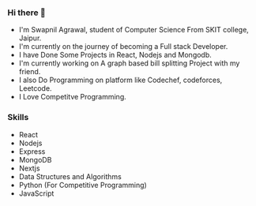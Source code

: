 ### Hi there 👋

* I'm Swapnil Agrawal, student of Computer Science From SKIT college, Jaipur.
* I'm currently on the journey of becoming a Full stack Developer. 
* I have Done Some Projects in React, Nodejs and Mongodb.
* I'm currently working on A graph based bill splitting Project with my friend.
* I also Do Programming on platform like Codechef, codeforces, Leetcode.
* I Love Competitve Programming.

### Skills 
* React
* Nodejs
* Express
* MongoDB
* Nextjs
* Data Structures and Algorithms
* Python (For Competitive Programming)
* JavaScript
<!--
**code123-tech/code123-tech** is a ✨ _special_ ✨ repository because its `README.md` (this file) appears on your GitHub profile.

Here are some ideas to get you started:

- 🔭 I’m currently working on ...
- 🌱 I’m currently learning ...
- 👯 I’m looking to collaborate on ...
- 🤔 I’m looking for help with ...
- 💬 Ask me about ...
- 📫 How to reach me: ...
- 😄 Pronouns: ...
- ⚡ Fun fact: ...
-->
